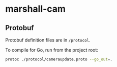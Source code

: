 # marshall-cam

## Protobuf
Protobuf definition files are in `/protocol`.

To compile for Go, run from the project root:
```bash
protoc ./protocol/cameraupdate.proto --go_out=.
```